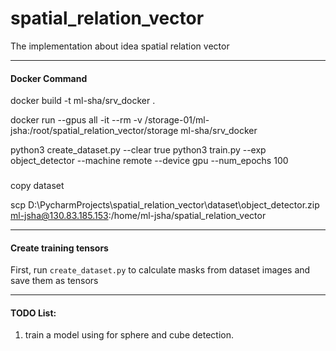 # spatial_relation_vector
The implementation about idea spatial relation vector

---
#### Docker Command

docker build -t ml-sha/srv_docker .

docker run --gpus all -it --rm -v /storage-01/ml-jsha:/root/spatial_relation_vector/storage ml-sha/srv_docker

python3 create_dataset.py --clear true
python3 train.py --exp object_detector --machine remote --device gpu --num_epochs 100

###
copy dataset

scp D:\PycharmProjects\spatial_relation_vector\dataset\object_detector.zip ml-jsha@130.83.185.153:/home/ml-jsha/spatial_relation_vector


---
#### Create training tensors
First, run `create_dataset.py` to calculate masks from dataset images and save them as tensors

---
#### TODO List:
1. train a model using for sphere and cube detection.

